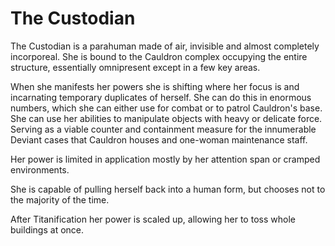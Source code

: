 # The Custodian
The Custodian is a parahuman made of air, invisible and almost completely incorporeal. She is bound to the Cauldron complex occupying the entire structure, essentially omnipresent except in a few key areas.

When she manifests her powers she is shifting where her focus is and incarnating temporary duplicates of herself. She can do this in enormous numbers, which she can either use for combat or to patrol Cauldron's base. She can use her abilities to manipulate objects with heavy or delicate force. Serving as a viable counter and containment measure for the innumerable Deviant cases that Cauldron houses and one-woman maintenance staff.

Her power is limited in application mostly by her attention span or cramped environments.

She is capable of pulling herself back into a human form, but chooses not to the majority of the time.

After Titanification her power is scaled up, allowing her to toss whole buildings at once.
